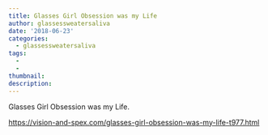 ```yaml
---
title: Glasses Girl Obsession was my Life
author: glassessweatersaliva
date: '2018-06-23'
categories:
  - glassessweatersaliva
tags:
  - 
  - 
thumbnail: 
description: 
---
```


Glasses Girl Obsession was my Life.

https://vision-and-spex.com/glasses-girl-obsession-was-my-life-t977.html
